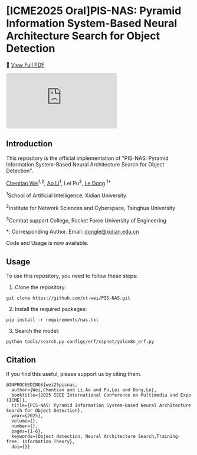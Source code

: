 # [ICME2025 Oral]PIS-NAS: Pyramid Information System-Based Neural Architecture Search for Object Detection


📌 [View Full PDF](PIS_NAS.pdf)  

![PDF Preview](https://mozilla.github.io/pdf.js/web/viewer.html?file=https://github.com/ct-wei/PIS-NAS/blob/main/PIS_NAS.pdf)


## Introduction
This repository is the official implementation  of "PIS-NAS: Pyramid Information System-Based Neural Architecture Search for Object Detection". 

[Chentian Wei](https://thuname.github.io/lab-website/members/weichentian.html)<sup>1,2</sup>, [Ao Li](https://liaosite.github.io/)<sup>1</sup>, Lei Pu<sup>3</sup>, [Le Dong](https://faculty.xidian.edu.cn/DL4/zh_CN/index/430205/list/index.htm) <sup>1\*</sup>

<sup>1</sup>School of Artificial Intelligence, Xidian University

<sup>2</sup>Institute for Network Sciences and Cyberspace, Tsinghua University

<sup>3</sup>Combat support College, Rocket Force University of Engineering

*: Corresponding Author. Email: dongle@xidian.edu.cn

Code and Usage is now available.
## Usage
To use this repository, you need to follow these steps:

1. Clone the repository:
```
git clone https://github.com/ct-wei/PIS-NAS.git
```

2. Install the required packages:
```
pip install -r requirements/nas.txt
```

3. Search the model:
```
python tools/search.py configs/erf/cspnet/yolov8n_erf.py
```

## Citation
If you find this useful, please support us by citing them.
```
@INPROCEEDINGS{wei25pisnas,
  author={Wei,Chentian and Li,Ao and Pu,Lei and Dong,Le},
  booktitle={2025 IEEE International Conference on Multimedia and Expo (ICME)}, 
  title={PIS-NAS: Pyramid Information System-Based Neural Architecture Search for Object Detection}, 
  year={2025},
  volume={},
  number={},
  pages={1-6},
  keywords={Object detection, Neural Architecture Search,Training-free, Information Theory},
  doi={}}
```
